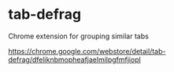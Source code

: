 # tab-defrag
Chrome extension for grouping similar tabs

https://chrome.google.com/webstore/detail/tab-defrag/dfeliknbmopheafjaelmilpgfmfjiopl
